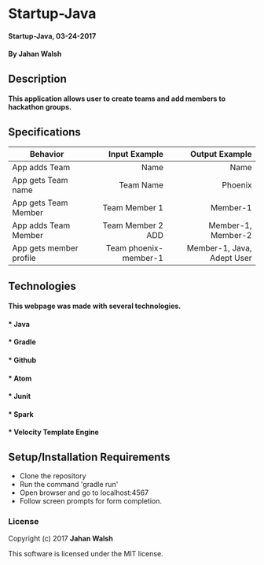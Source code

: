 # Startup-Java

#### Startup-Java, 03-24-2017

#### By **Jahan Walsh**

## Description
#### This application allows user to create teams and add members to hackathon groups.


## Specifications

| Behavior                   | Input Example     | Output Example    |
| -------------------------- | -----------------:| -----------------:|
|App adds Team |Name|Name|
|App gets Team name|Team Name|Phoenix|
|App gets Team Member|Team Member 1|Member-1
|App adds Team Member|Team Member 2 ADD|Member-1, Member-2|
|App gets member profile|Team phoenix-member-1|Member-1, Java, Adept User|

## Technologies
#### This webpage was made with several technologies.
#### * Java
#### * Gradle
#### * Github
#### * Atom
#### * Junit
#### * Spark
#### * Velocity Template Engine


## Setup/Installation Requirements

* Clone the repository
* Run the command 'gradle run'
* Open browser and go to localhost:4567
* Follow screen prompts for form completion.


### License

Copyright (c) 2017 **Jahan Walsh**

This software is licensed under the MIT license.

